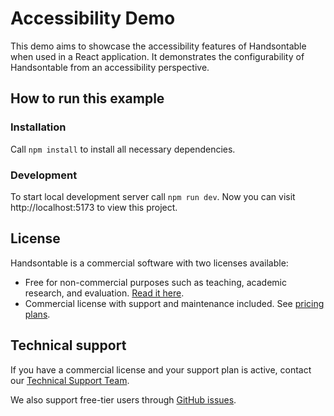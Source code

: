 # Accessibility Demo

This demo aims to showcase the accessibility features of Handsontable when used in a React application. It demonstrates the configurability of Handsontable from an accessibility perspective.

## How to run this example

### Installation

Call `npm install` to install all necessary dependencies.


### Development

To start local development server call `npm run dev`. Now you can visit http://localhost:5173 to view this project.
## License

Handsontable is a commercial software with two licenses available:

- Free for non-commercial purposes such as teaching, academic research, and evaluation. [Read it here](https://github.com/handsontable/handsontable/blob/master/handsontable-non-commercial-license.pdf).
- Commercial license with support and maintenance included. See [pricing plans](https://handsontable.com/pricing).

## Technical support

If you have a commercial license and your support plan is active, contact our [Technical Support Team](https://handsontable.com/contact?category=technical_support).

We also support free-tier users through [GitHub issues](https://github.com/handsontable/handsontable/issues).
